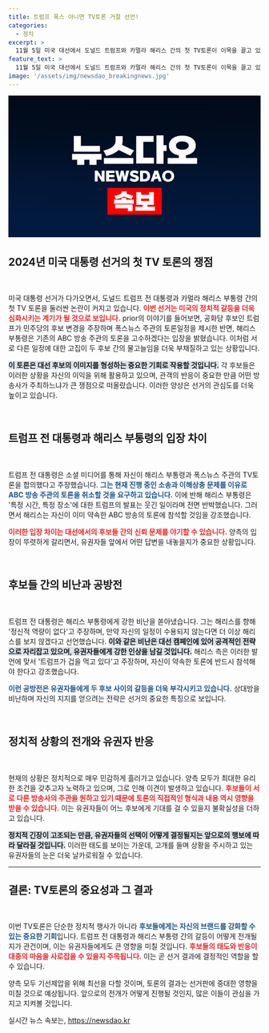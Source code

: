 ```yaml
---
title: 트럼프 폭스 아니면 TV토론 거절 선언!
categories:
  - 정치
excerpt: >
  11월 5일 미국 대선에서 도널드 트럼프와 카멀라 해리스 간의 첫 TV토론이 이목을 끌고 있습니다. 서로 다른 방송과 일정에 대한 주장으로 치열한 신경전을 벌이는 두 후보의 기싸움, 과연 한 명의 승자가 나타날까요?
feature_text: >
  11월 5일 미국 대선에서 도널드 트럼프와 카멀라 해리스 간의 첫 TV토론이 이목을 끌고 있습니다. 서로 다른 방송과 일정에 대한 주장으로 치열한 신경전을 벌이는 두 후보의 기싸움, 과연 한 명의 승자가 나타날까요?
image: '/assets/img/newsdao_breakingnews.jpg'
---
```


<p><img src="/assets/img/newsdao_breakingnews.jpg" alt="implanttips 속보" /></p>

<h2 data-ke-size="size26">2024년 미국 대통령 선거의 첫 TV 토론의 쟁점</h2>

<p data-ke-size="size16">&nbsp;</p>

<p>미국 대통령 선거가 다가오면서, 도널드 트럼프 전 대통령과 카멀라 해리스 부통령 간의 첫 TV 토론을 둘러싼 논란이 커지고 있습니다. <b><span style="color: #ee2323;">이번 선거는 미국의 정치적 갈등을 더욱 심화시키는 계기가 될 것으로 보입니다.</span></b> prior의 이야기를 들어보면, 공화당 후보인 트럼프가 민주당의 후보 변경을 주장하며 폭스뉴스 주관의 토론일정을 제시한 반면, 해리스 부통령은 기존의 ABC 방송 주관의 토론을 고수하겠다는 입장을 밝혔습니다. 이처럼 서로 다른 일정에 대한 고집이 두 후보 간의 물고늘임을 더욱 부채질하고 있는 상황입니다.</p>

<p><b><span style="background-color: #21538527;">이 토론은 대선 후보의 이미지를 형성하는 중요한 기회로 작용할 것입니다.</span></b> 각 후보들은 이러한 상황을 자신의 이익을 위해 활용하고 있으며, 관객의 반응이 중요한 만큼 어떤 방송사가 주최하느냐가 큰 쟁점으로 떠올랐습니다. 이러한 양상은 선거의 관심도를 더욱 높이고 있습니다.</p>

<p data-ke-size="size16">&nbsp;</p>

<h2 data-ke-size="size26">트럼프 전 대통령과 해리스 부통령의 입장 차이</h2>

<p data-ke-size="size16">&nbsp;</p>

<p>트럼프 전 대통령은 소셜 미디어를 통해 자신이 해리스 부통령과 폭스뉴스 주관의 TV토론을 합의했다고 주장했습니다. <b><span style="color: #1a5490;">그는 현재 진행 중인 소송과 이해상충 문제를 이유로 ABC 방송 주관의 토론을 취소할 것을 요구하고 있습니다.</span></b> 이에 반해 해리스 부통령은 '특정 시간, 특정 장소'에 대한 트럼프의 발표는 웃긴 일이라며 전면 반박했습니다. 그러면서 해리스는 자신이 이미 약속한 ABC 방송의 토론에 참석할 것임을 강조했습니다.</p>

<p><b><span style="color: #ee2323;">이러한 입장 차이는 대선에서의 후보들 간의 신뢰 문제를 야기할 수 있습니다.</span></b> 양측의 입장이 뚜렷하게 갈리면서, 유권자들 앞에서 어떤 답변을 내놓을지가 중요한 상황입니다.</p>

<p data-ke-size="size16">&nbsp;</p>

<h2 data-ke-size="size26">후보들 간의 비난과 공방전</h2>

<p data-ke-size="size16">&nbsp;</p>

<p>트럼프 전 대통령은 해리스 부통령에게 강한 비난을 쏟아냈습니다. 그는 해리스를 향해 '정신적 역량이 없다'고 주장하며, 만약 자신의 일정이 수용되지 않는다면 더 이상 해리스를 보지 않겠다고 선언했습니다. <b><span style="background-color: #21538527;">이와 같은 비난은 대선 캠페인에 있어 공격적인 전략으로 자리잡고 있으며, 유권자들에게 강한 인상을 남길 것입니다.</span></b> 해리스 측은 이러한 발언에 맞서 '트럼프가 겁을 먹고 있다'고 주장하며, 자신이 약속한 토론에 반드시 참석해야 한다고 강조했습니다.</p>

<p><b><span style="color: #1a5490;">이런 공방전은 유권자들에게 두 후보 사이의 갈등을 더욱 부각시키고 있습니다.</span></b> 상대방을 비난하며 자신의 지지를 얻으려는 전략은 선거의 중요한 특징으로 보입니다.</p>

<p data-ke-size="size16">&nbsp;</p>

<h2 data-ke-size="size26">정치적 상황의 전개와 유권자 반응</h2>

<p data-ke-size="size16">&nbsp;</p>

<p>현재의 상황은 정치적으로 매우 민감하게 흘러가고 있습니다. 양측 모두가 최대한 유리한 조건을 갖추고자 노력하고 있으며, 그로 인해 이견이 발생하고 있습니다. <b><span style="color: #ee2323;">후보들이 서로 다른 방송사의 주관을 원하고 있기 때문에 토론의 직접적인 형식과 내용 역시 영향을 받을 수 있습니다.</span></b> 이는 유권자들이 어느 후보에게 기대를 걸 수 있을지 불확실성을 더하고 있습니다.</p>

<p><b><span style="background-color: #21538527;">정치적 긴장이 고조되는 만큼, 유권자들의 선택이 어떻게 결정될지는 앞으로의 행보에 따라 달라질 것입니다.</span></b> 이러한 태도를 보이는 가운데, 고개를 들며 상황을 주시하고 있는 유권자들의 눈은 더욱 날카로워질 수 있습니다.</p>

<hr>

<h2 data-ke-size="size26">결론: TV토론의 중요성과 그 결과</h2>

<p data-ke-size="size16">&nbsp;</p>

<p>이번 TV토론은 단순한 정치적 행사가 아니라 <b><span style="color: #1a5490;">후보들에게는 자신의 브랜드를 강화할 수 있는 중요한 기회</span></b>입니다. 트럼프 전 대통령과 해리스 부통령 간의 갈등이 어떻게 전개될지가 관건이며, 이는 유권자들에게도 큰 영향을 미칠 것입니다. <b><span style="color: #ee2323;">후보들의 태도와 반응이 대중의 마음을 사로잡을 수 있을지 주목됩니다.</span></b> 이는 곧 선거 결과에 결정적인 역할을 할 수 있습니다. </p>

<p>양측 모두 기선제압을 위해 최선을 다할 것이며, 토론의 결과는 선거판에 중대한 영향을 미칠 것으로 예상됩니다. 앞으로의 전개가 어떻게 진행될 것인지, 많은 이들이 관심을 가지고 지켜볼 것입니다.</p>
실시간 뉴스 속보는, <a href="https://newsdao.kr" rel="dofollow">https://newsdao.kr</a>


